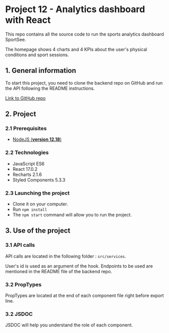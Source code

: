 # Project 12 - Analytics dashboard with React

This repo contains all the source code to run the sports analytics dashboard SportSee.

The homepage shows 4 charts and 4 KPIs about the user's physical conditions and sport sessions.

## 1. General information

To start this project, you need to clone the backend repo on GitHub and run the API following the README instructions.

[Link to GitHub repo](https://github.com/OpenClassrooms-Student-Center/P9-front-end-dashboard)


## 2. Project

### 2.1 Prerequisites

- [NodeJS (**version 12.18**)](https://nodejs.org/en/)

### 2.2 Technologies

- JavaScript ES6
- React 17.0.2
- Recharts 2.1.6
- Styled Components 5.3.3

### 2.3 Launching the project

- Clone it on your computer.
- Run `npm install`
- The `npm start` command will allow you to run the project.

## 3. Use of the project

### 3.1 API calls

API calls are located in the following folder : `src/services`.

User's id is used as an argument of the hook.
Endpoints to be used are mentioned in the README file of the backend repo.

### 3.2 PropTypes

PropTypes are located at the end of each component file right before export line.

### 3.2 JSDOC

JSDOC will help you understand the role of each component.

